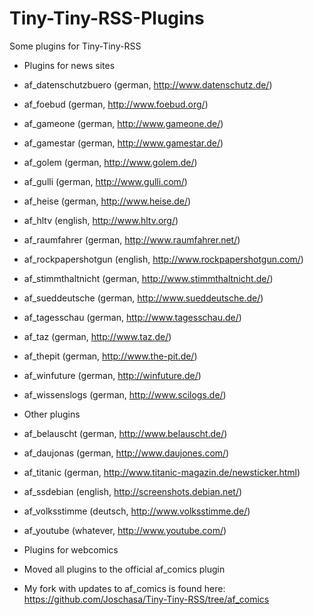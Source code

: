 Tiny-Tiny-RSS-Plugins
=====================

Some plugins for Tiny-Tiny-RSS

* Plugins for news sites
 * af_datenschutzbuero (german, http://www.datenschutz.de/)
 * af_foebud (german, http://www.foebud.org/)
 * af_gameone (german, http://www.gameone.de/)
 * af_gamestar (german, http://www.gamestar.de/)
 * af_golem (german, http://www.golem.de/)
 * af_gulli (german, http://www.gulli.com/)
 * af_heise (german, http://www.heise.de/)
 * af_hltv (english, http://www.hltv.org/)
 * af_raumfahrer (german, http://www.raumfahrer.net/)
 * af_rockpapershotgun (english, http://www.rockpapershotgun.com/)
 * af_stimmthaltnicht (german, http://www.stimmthaltnicht.de/)
 * af_sueddeutsche (german, http://www.sueddeutsche.de/)
 * af_tagesschau (german, http://www.tagesschau.de/)
 * af_taz (german, http://www.taz.de/)
 * af_thepit (german, http://www.the-pit.de/)
 * af_winfuture (german, http://winfuture.de/)
 * af_wissenslogs (german, http://www.scilogs.de/)
* Other plugins
 * af_belauscht (german, http://www.belauscht.de/)
 * af_daujonas (german, http://www.daujones.com/)
 * af_titanic (german, http://www.titanic-magazin.de/newsticker.html)
 * af_ssdebian (english, http://screenshots.debian.net/)
 * af_volksstimme (deutsch, http://www.volksstimme.de/)
 * af_youtube (whatever, http://www.youtube.com/)

* Plugins for webcomics
 * Moved all plugins to the official af_comics plugin
 * My fork with updates to af_comics is found here: https://github.com/Joschasa/Tiny-Tiny-RSS/tree/af_comics
